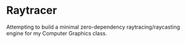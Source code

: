 # Raytracer

Attempting to build a minimal zero-dependency raytracing/raycasting engine for my Computer Graphics class.

